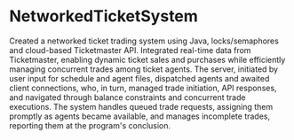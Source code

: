 # NetworkedTicketSystem

Created a networked ticket trading system using Java, locks/semaphores and cloud-based Ticketmaster API. Integrated real-time data from Ticketmaster, enabling dynamic ticket sales and purchases while efficiently managing concurrent trades among ticket agents. The server, initiated by user input for schedule and agent files,  dispatched agents and awaited client connections, who, in turn, managed trade initiation, API responses, and navigated through balance constraints and concurrent trade executions. The system handles queued trade requests, assigning them promptly as agents became available, and manages incomplete trades, reporting them at the program's conclusion.
